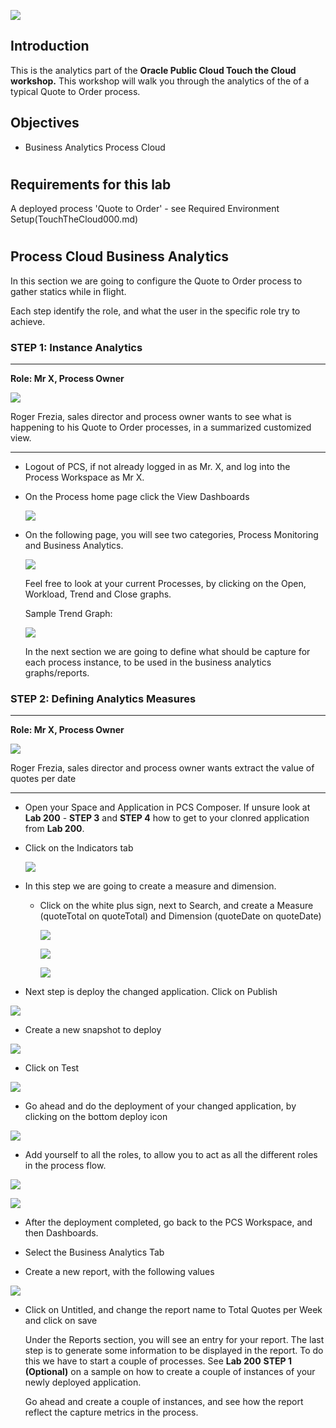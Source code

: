 ![](images/200/Accelerate-Process-Cloud.jpg)  


## Introduction

This is the analytics part of the  **Oracle Public Cloud Touch the Cloud workshop.** This workshop will walk you through the analytics of the  of a typical Quote to Order process.

## Objectives

- Business Analytics Process Cloud

# 

## Requirements for this lab

A deployed process 'Quote to Order' - see Required Environment Setup(TouchTheCloud000.md)

# 

## Process Cloud Business Analytics

In this section we are going to configure the Quote to Order process to gather statics while in flight.

Each step identify the role, and what the user in the specific role try to achieve. 

### **STEP 1**: Instance Analytics

---

**Role: Mr X, Process Owner**

![](images/personas/roger_frezia_sales_director.png)

  Roger Frezia, sales director and process owner wants to see what is happening to his Quote to Order processes, in a summarized customized view. 
  
---

- Logout of PCS, if not already logged in as Mr. X, and log into the Process Workspace as Mr X.

- On the Process home page click the View Dashboards

   ![](images/400/Picture1.png)

- On the following page, you will see two categories, Process Monitoring and Business Analytics.

    ![](images/400/Picture2.png)

    Feel free to look at your current Processes, by clicking on the Open, Workload, Trend and Close graphs.

    Sample Trend Graph:

    ![](images/400/Picture3.png)

    In the next section we are going to define what should be capture for each process instance, to be used in the business analytics graphs/reports.

### **STEP 2**: Defining Analytics Measures

---

**Role: Mr X, Process Owner**

![](images/personas/roger_frezia_sales_director.png)

  Roger Frezia, sales director and process owner wants extract the value of quotes per date

---

- Open your Space and Application in PCS Composer. If unsure look at **Lab 200** - **STEP 3** and **STEP 4** how to get to your clonred application from **Lab 200**.

- Click on the Indicators tab

    ![](images/400/Picture4.png)

- In this step we are going to create a measure and dimension.
   - Click on the white plus sign, next to Search, and create a Measure (quoteTotal on quoteTotal) and Dimension (quoteDate on quoteDate)

     ![](images/400/Picture5.png)

     ![](images/400/Picture6.png)

     ![](images/400/Picture7.png)

- Next step is deploy the changed application. Click on Publish

![](images/400/Picture8.png)

- Create a new snapshot to deploy

![](images/400/Picture9.png)

- Click on Test

![](images/400/Picture10.png)

- Go ahead and do the deployment of your changed application, by clicking on the bottom deploy icon

![](images/400/Picture11.png)

- Add yourself to all the roles, to allow you to act as all the different roles in the process flow.

![](images/400/Picture12.png)

![](images/400/Picture13.png)

- After the deployment completed, go back to the PCS Workspace, and then Dashboards. 

- Select the Business Analytics Tab

- Create a new report, with the following values

![](images/400/Picture14.png)

- Click on Untitled, and change the report name to Total Quotes per Week and click on save

  Under the Reports section, you will see an entry for your report. The last step is to generate some information to be displayed in the report. To do this we have to start a couple of processes. See **Lab 200** **STEP 1 (Optional)** on a sample on how to create a couple of instances of your newly deployed application.

  Go ahead and create a couple of instances, and see how the report reflect the capture metrics in the process.







